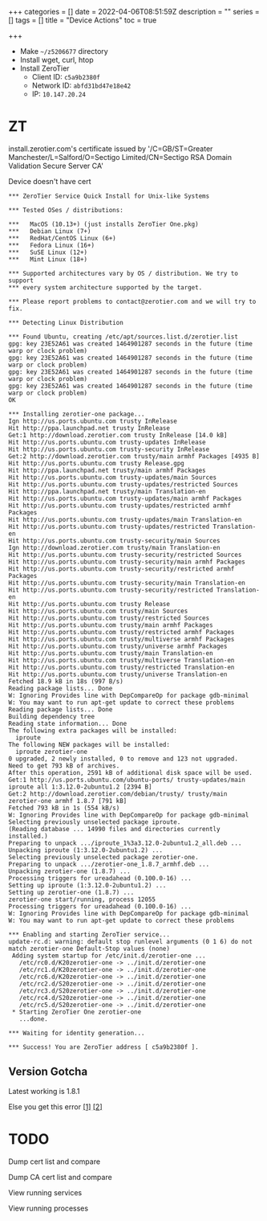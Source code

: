 +++
categories = []
date = 2022-04-06T08:51:59Z
description = ""
series = []
tags = []
title = "Device Actions"
toc = true

+++
* Make `~/z5206677` directory
* Install wget, curl, htop
* Install ZeroTier
  * Client ID: `c5a9b2380f`
  * Network ID: `abfd31bd47e18e42`
  * IP: `10.147.20.24`

# ZT

install.zerotier.com's certificate issued by '/C=GB/ST=Greater Manchester/L=Salford/O=Sectigo Limited/CN=Sectigo RSA Domain Validation Secure Server CA'

Device doesn't have cert

    *** ZeroTier Service Quick Install for Unix-like Systems
    
    *** Tested OSes / distributions:
    
    ***   MacOS (10.13+) (just installs ZeroTier One.pkg)
    ***   Debian Linux (7+)
    ***   RedHat/CentOS Linux (6+)
    ***   Fedora Linux (16+)
    ***   SuSE Linux (12+)
    ***   Mint Linux (18+)
    
    *** Supported architectures vary by OS / distribution. We try to support
    *** every system architecture supported by the target.
    
    *** Please report problems to contact@zerotier.com and we will try to fix.
    
    *** Detecting Linux Distribution
    
    *** Found Ubuntu, creating /etc/apt/sources.list.d/zerotier.list
    gpg: key 23E52A61 was created 1464901287 seconds in the future (time warp or clock problem)
    gpg: key 23E52A61 was created 1464901287 seconds in the future (time warp or clock problem)
    gpg: key 23E52A61 was created 1464901287 seconds in the future (time warp or clock problem)
    gpg: key 23E52A61 was created 1464901287 seconds in the future (time warp or clock problem)
    OK
    
    *** Installing zerotier-one package...
    Ign http://us.ports.ubuntu.com trusty InRelease                     
    Hit http://ppa.launchpad.net trusty InRelease                       
    Get:1 http://download.zerotier.com trusty InRelease [14.0 kB]           
    Hit http://us.ports.ubuntu.com trusty-updates InRelease                        
    Hit http://us.ports.ubuntu.com trusty-security InRelease                       
    Get:2 http://download.zerotier.com trusty/main armhf Packages [4935 B]         
    Hit http://us.ports.ubuntu.com trusty Release.gpg                              
    Hit http://ppa.launchpad.net trusty/main armhf Packages               
    Hit http://us.ports.ubuntu.com trusty-updates/main Sources                     
    Hit http://us.ports.ubuntu.com trusty-updates/restricted Sources               
    Hit http://ppa.launchpad.net trusty/main Translation-en                        
    Hit http://us.ports.ubuntu.com trusty-updates/main armhf Packages 
    Hit http://us.ports.ubuntu.com trusty-updates/restricted armhf Packages 
    Hit http://us.ports.ubuntu.com trusty-updates/main Translation-en  
    Hit http://us.ports.ubuntu.com trusty-updates/restricted Translation-en
    Hit http://us.ports.ubuntu.com trusty-security/main Sources
    Ign http://download.zerotier.com trusty/main Translation-en
    Hit http://us.ports.ubuntu.com trusty-security/restricted Sources
    Hit http://us.ports.ubuntu.com trusty-security/main armhf Packages
    Hit http://us.ports.ubuntu.com trusty-security/restricted armhf Packages
    Hit http://us.ports.ubuntu.com trusty-security/main Translation-en
    Hit http://us.ports.ubuntu.com trusty-security/restricted Translation-en
    Hit http://us.ports.ubuntu.com trusty Release
    Hit http://us.ports.ubuntu.com trusty/main Sources  
    Hit http://us.ports.ubuntu.com trusty/restricted Sources
    Hit http://us.ports.ubuntu.com trusty/main armhf Packages
    Hit http://us.ports.ubuntu.com trusty/restricted armhf Packages
    Hit http://us.ports.ubuntu.com trusty/multiverse armhf Packages
    Hit http://us.ports.ubuntu.com trusty/universe armhf Packages
    Hit http://us.ports.ubuntu.com trusty/main Translation-en                      
    Hit http://us.ports.ubuntu.com trusty/multiverse Translation-en                
    Hit http://us.ports.ubuntu.com trusty/restricted Translation-en                
    Hit http://us.ports.ubuntu.com trusty/universe Translation-en                  
    Fetched 18.9 kB in 18s (997 B/s)                                               
    Reading package lists... Done
    W: Ignoring Provides line with DepCompareOp for package gdb-minimal
    W: You may want to run apt-get update to correct these problems
    Reading package lists... Done
    Building dependency tree       
    Reading state information... Done
    The following extra packages will be installed:
      iproute
    The following NEW packages will be installed:
      iproute zerotier-one
    0 upgraded, 2 newly installed, 0 to remove and 123 not upgraded.
    Need to get 793 kB of archives.
    After this operation, 2591 kB of additional disk space will be used.
    Get:1 http://us.ports.ubuntu.com/ubuntu-ports/ trusty-updates/main iproute all 1:3.12.0-2ubuntu1.2 [2394 B]
    Get:2 http://download.zerotier.com/debian/trusty/ trusty/main zerotier-one armhf 1.8.7 [791 kB]
    Fetched 793 kB in 1s (554 kB/s)     
    W: Ignoring Provides line with DepCompareOp for package gdb-minimal
    Selecting previously unselected package iproute.
    (Reading database ... 14990 files and directories currently installed.)
    Preparing to unpack .../iproute_1%3a3.12.0-2ubuntu1.2_all.deb ...
    Unpacking iproute (1:3.12.0-2ubuntu1.2) ...
    Selecting previously unselected package zerotier-one.
    Preparing to unpack .../zerotier-one_1.8.7_armhf.deb ...
    Unpacking zerotier-one (1.8.7) ...
    Processing triggers for ureadahead (0.100.0-16) ...
    Setting up iproute (1:3.12.0-2ubuntu1.2) ...
    Setting up zerotier-one (1.8.7) ...
    zerotier-one start/running, process 12055
    Processing triggers for ureadahead (0.100.0-16) ...
    W: Ignoring Provides line with DepCompareOp for package gdb-minimal
    W: You may want to run apt-get update to correct these problems
    
    *** Enabling and starting ZeroTier service...
    update-rc.d: warning: default stop runlevel arguments (0 1 6) do not match zerotier-one Default-Stop values (none)
     Adding system startup for /etc/init.d/zerotier-one ...
       /etc/rc0.d/K20zerotier-one -> ../init.d/zerotier-one
       /etc/rc1.d/K20zerotier-one -> ../init.d/zerotier-one
       /etc/rc6.d/K20zerotier-one -> ../init.d/zerotier-one
       /etc/rc2.d/S20zerotier-one -> ../init.d/zerotier-one
       /etc/rc3.d/S20zerotier-one -> ../init.d/zerotier-one
       /etc/rc4.d/S20zerotier-one -> ../init.d/zerotier-one
       /etc/rc5.d/S20zerotier-one -> ../init.d/zerotier-one
     * Starting ZeroTier One zerotier-one
       ...done.
    
    *** Waiting for identity generation...
    
    *** Success! You are ZeroTier address [ c5a9b2380f ].

## Version Gotcha

Latest working is 1.8.1

Else you get this error [\[1\]](https://github.com/zerotier/ZeroTierOne/issues/1314) [\[2\]](https://github.com/zerotier/ZeroTierOne/blob/e4404164bd9eb14c91906ec3cf577ba98eb24b8a/osdep/LinuxEthernetTap.cpp#L223-L229)

# TODO

Dump cert list and compare

Dump CA cert list and compare

View running services

View running processes